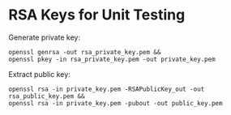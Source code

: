 # RSA Keys for Unit Testing

Generate private key:

    openssl genrsa -out rsa_private_key.pem &&
    openssl pkey -in rsa_private_key.pem -out private_key.pem

Extract public key:

    openssl rsa -in private_key.pem -RSAPublicKey_out -out rsa_public_key.pem &&
    openssl rsa -in private_key.pem -pubout -out public_key.pem
